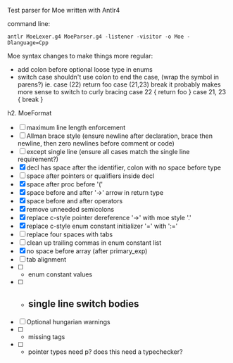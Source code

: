 Test parser for Moe written with Antlr4

command line:
```
antlr MoeLexer.g4 MoeParser.g4 -listener -visitor -o Moe -Dlanguage=Cpp 
```

Moe syntax changes to make things more regular:
 - add colon before optional loose type in enums
 - switch case shouldn't use colon to end the case, (wrap the symbol in parens?)
 		ie. case (22) return foo
 			case (21,23) break
 		it probably makes more sense to switch to curly bracing
 			case 22 	{ return foo }
 			case 21, 23 { break }





h2. MoeFormat

- [ ] maximum line length enforcement
- [ ] Allman brace style (ensure newline after declaration, brace then newline, then zero newlines before comment or code) 
- [ ] 	except single line (ensure all cases match the single line requirement?)
- [x] decl has space after the identifier, colon with no space before type
- [ ] space after pointers or qualifiers inside decl
- [x] space after proc before '('
- [x] space before and after '->' arrow in return type
- [x] space before and after operators 
- [x] remove unneeded semicolons
- [x] replace c-style pointer dereference '->' with moe style '.'
- [x] replace c-style enum constant initializer '=' with ':='
- [ ] replace four spaces with tabs
- [ ] clean up trailing commas in enum constant list
- [x] no space before array (after primary_exp)                   
- [ ] tab alignment
- [ ] - enum constant values
- [ ] - single line switch bodies 
	- 
- [ ] Optional hungarian warnings
- [ ]	- missing tags
- [ ]	- pointer types need p? does this need a typechecker?
